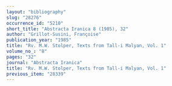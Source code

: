 ```yaml
---
layout: "bibliography"
slug: "28276"
occurrence_id: "5210"
short_title: "Abstracta Iranica 8 (1985), 32"
author: "Grillot-Susini, Françoise"
publication_year: "1985"
title: "Rv. M.W. Stolper, Texts from Tall-i Malyan, Vol. 1"
volume_no_: "8"
pages: "32"
journal: "Abstracta Iranica"
title: "Rv. M.W. Stolper, Texts from Tall-i Malyan, Vol. 1"
previous_item: "28339"
---
```

